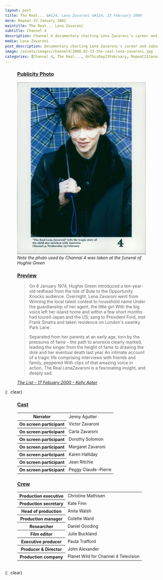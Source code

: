 ```yaml
---
layout: post
title: The Real... &#124; Lena Zavaroni &#124; 23 February 2000
more: Repeat 23 January 2002
maintitle: The Real... Lena Zavaroni
subtitle: Channel 4
description: Channel 4 documentary charting Lena Zavaroni's career and subsequent illness.
media: Lena Zavaroni
post_description: Documentary charting Lena Zavaroni's career and subsequent illness.
image: /assets/images/channel4/2000-02-23-the-real-lena-zavaroni.jpg
categories: [Channel 4, The Real..., OnThisDay23February, Repeat23January]
---
```


<figure class="fig1">
<figcaption>
<h3 id="publicity"><a href="#publicity">Publicity Photo</a></h3>
</figcaption>
<a href="/assets/images/channel4/2000-02-23-the-real-lena-zavaroni.jpg"><img src="/assets/images/channel4/2000-02-23-the-real-lena-zavaroni.jpg" class="full-width zoom-in"/></a>
<figcaption>
<cite>Note the photo used by Channal 4 was taken at the funeral of Hughie Green</cite>
</figcaption>
</figure>

<figure class="fig2">
<figcaption>
<h3 id="preview"><a href="#preview">Preview</a></h3>
<blockquote>
<p>On 6 January 1974, Hughie Green introduced a ten-year-old redhead from the Isle of Bute to the Opportunity Knocks audience. Overnight, Lena Zavaroni went from Winning the local talent contest to household name Under the guardianship of her agent, the little girl With the big voice left her island home and within a few short months had toured Japan and the US, sang to President Ford, met Frank Sinatra and taken residence on London's swanky Park Lane.</p>
<p>Separated from her parents at an early age, torn by the pressures of fame - the path to anorexia clearly marked, leading the singer from the height of fame to drawing the dole and her eventual death last year An intimate account of a tragic life comprising interviews with friends and family, peppered With clips of that amazing voice in action, The Real LenaZavaroni is a fascinating insight, and deeply sad.</p>
</blockquote>
<cite><a href="https://archive.list.co.uk/the-list/2000-02-17/102">The List - 17 Febuary 2000 - Kelly Apter</a></cite>
</figcaption>
</figure>

{: .clear}

<figure class="fig1">
<figcaption>
<h3 id="cast"><a href="#cast">Cast</a></h3>
<table>
<tr><th>Narrator</th><td>Jenny Agutter</td></tr>
<tr><th>On screen participant</th><td>Victor Zavaroni</td></tr>
<tr><th>On screen participant</th><td>Carla Zavaroni</td></tr>
<tr><th>On screen participant</th><td>Dorothy Solomon</td></tr>
<tr><th>On screen participant</th><td>Margaret Zavaroni</td></tr>
<tr><th>On screen participant</th><td>Karen Halliday</td></tr>
<tr><th>On screen participant</th><td>Jean Ritchie</td></tr>
<tr><th>On screen participant</th><td>Peggy Claude-Pierre</td></tr>
</table>
</figcaption>
</figure>

<figure class="fig2">
<figcaption>
<h3 id="crew"><a href="#crew">Crew</a></h3>
<table>
<tr><th>Production executive</th><td>Christine Mathisen</td></tr>
<tr><th>Production secretary</th><td>Kate Finn</td></tr>
<tr><th>Head of production</th><td>Anita Walsh</td></tr>
<tr><th>Production manager</th><td>Colette Ward</td></tr>
<tr><th>Researcher</th><td>Daniel Gooding</td></tr>
<tr><th>Film editor</th><td>Julie Buckland</td></tr>
<tr><th>Executive producer</th><td>Paula Trafford</td></tr>
<tr><th>Producer &amp; Director</th><td>John Alexander</td></tr>
<tr><th>Production company</th><td>Planet Wild for Channel 4 Television</td></tr>
</table>
</figcaption>
</figure>

<br />{: .clear}

